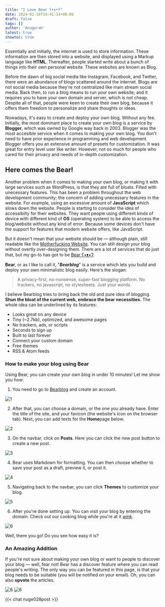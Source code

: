 ```yaml
---
title: "I Love Bear ʕ•ᴥ•ʔ"
date: 2024-02-16T19:41:14+08:00
draft: false
tags: []
author: 'Anugerah'
latest: true
showtoc: true
---
```


Essentially and initially, the internet is used to store information. These information are then stored into a website, and displayed using a Markup language like **HTML**. Thereafter, people started write about a bunch of things into their own personal website. These websites are known as Blog.

Before the dawn of big social media like Instagram, Facebook, and Twitter, there were an abundance of blogs scattered around the internet. Blogs are not social media because they're not centralized like main stream social media. Back then, to run a blog means to run your own website; and it requires you to have your own domain and server, which is not cheap. Despite all of that, people were keen to create their own blog, because it offers them freedom to personalize and share thoughts or ideas.

Nowadays, it's easy to create and deploy your own blog. Without any fee. Initially, the most dominant place to create your own blog is a service by **Blogger**, which was owned by Google way back in 2003. Blogger was the most accesible service when it comes to making your own blog. You don't need to have prior experience in programming and web development. Blogger offers you an extensive amount of presets for customization. It was great for entry level user like writer. However, not so much for people who cared for their privacy and needs of in-depth customization.

## Here comes the Bear!

Another problem when it comes to making your own blog, or making it with large services such as WordPress, is that they are full of bloats. Filled with unecessary features. This has been a problem throughout the web development community; the concern of adding unecessary features in the website. For example, using an excessive amount of **JavaScript** which slows down the website. People is starting to consider the idea of accessibilty for their websites. They want people using different kinds of device with different kind of **OS** (operating system) to be able to access the blog/website without any kind of error. Because some devices don't have the support for features that modern website offers, like JavaScript.

But it doesn't mean that your website should be  — although plain, still readable like the [Motherfucking Website](https://motherfuckingwebsite.com/). You can still design your blog without overtly over-designing them. There are a lot of services that do just that, but my go-to has got to be [Bear ʕ•ᴥ•ʔ](https://bearblog.dev/).

**Bear**, or as I like to call it, "***Bearblog***" is a service which lets you build and deploy your own minimalistic blog easily. Here's the slogan:

> A privacy-first, no-nonsense, super-fast blogging platform.
> No trackers, no javascript, no stylesheets. Just your words.

I believe Bearblog tries to bring back the old and pure idea of blogging. **Shun the bloat of the current web, embrace the bear necessities**. The whole idea can be underlined by its features:

* Looks great on any device
* Tiny (~2.7kb), optimized, and awesome pages
* No trackers, ads, or scripts
* Seconds to sign up
* Built to last forever
* Connect your custom domain
* Free themes
* RSS & Atom feeds

### How to make your blog using Bear
Using Bear, you can create your own blog in under 10 minutes! Let me show you how:

1. You need to go to [Bearblog](https://bearblog.dev/) and create an account.

![1](/bear_01.png#center)

2. After that, you can choose a domain, or the one you already have. Enter the title of the site, and your favicon (the website's icon on the browser tab). Next, you can add texts for the **Home**page below.

![2](/bear_02.png#center)

3. On the navbar, click on **Posts**. Here you can click the new post button to create a new post.

![3](/bear_03.png#center)

4. Bear uses Markdown for formatting. You can then choose whether to save your post as a draft, preview it, or post it.

![4](/bear_04.png#center)

5. Navigating back to the navbar, you can click **Themes** to customize your blog.

![5](/bear_05.png#center)

6. After you're done setting up. You can visit your blog by entering the domain. Check out our cooking blog while you're at it [*wink*](https://lilo.bearblog.dev/).

![6](/bear_07.png#center)

Well, there you go! Do you see how easy it is?

### An Amazing Addition
 If you're not sure about making your own blog or want to people to discover your blog  — well, fear not! Bear has a discover feature where you can read people's writing. The only way you can be featured in this page, is that your blog needs to be suitable (you will be notified on your email). Oh, you can also **upvote** the articles.

![6](/bear_06.png#center)
![6](/bear_08.png#center)

{{< chat nuge028post >}}